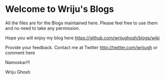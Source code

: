 # Welcome to Wriju's Blogs

All the files are for the Blogs maintained here. Please feel free to use them and no need to take any permission. 

Hope you will enjoy my blog here https://github.com/wrijughosh/blogs/wiki 

Provide your feedback. Contact me at Twitter http://twitter.com/wrijugh or comment here 

Namoskar!!!

Wriju Ghosh 
